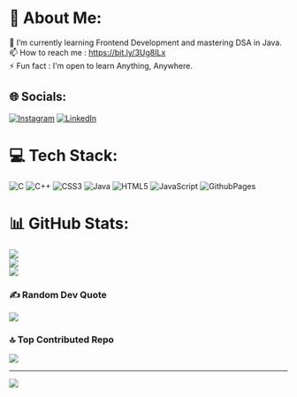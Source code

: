 # 💫 About Me:
🌱 I’m currently learning Frontend Development and mastering DSA in Java.<br>📫 How to reach me : https://bit.ly/3Ug8ILx<br>⚡ Fun fact : I'm open to learn Anything, Anywhere.


## 🌐 Socials:
[![Instagram](https://img.shields.io/badge/Instagram-%23E4405F.svg?logo=Instagram&logoColor=white)](https://www.instagram.com/rithikkrawat/) [![LinkedIn](https://img.shields.io/badge/LinkedIn-%230077B5.svg?logo=linkedin&logoColor=white)](https://www.linkedin.com/in/ritikkrawat/) 

# 💻 Tech Stack:
![C](https://img.shields.io/badge/c-%2300599C.svg?style=flat&logo=c&logoColor=white) ![C++](https://img.shields.io/badge/c++-%2300599C.svg?style=flat&logo=c%2B%2B&logoColor=white) ![CSS3](https://img.shields.io/badge/css3-%231572B6.svg?style=flat&logo=css3&logoColor=white) ![Java](https://img.shields.io/badge/java-%23ED8B00.svg?style=flat&logo=openjdk&logoColor=white) ![HTML5](https://img.shields.io/badge/html5-%23E34F26.svg?style=flat&logo=html5&logoColor=white) ![JavaScript](https://img.shields.io/badge/javascript-%23323330.svg?style=flat&logo=javascript&logoColor=%23F7DF1E) ![GithubPages](https://img.shields.io/badge/github%20pages-121013?style=flat&logo=github&logoColor=white)
# 📊 GitHub Stats:
![](https://github-readme-stats.vercel.app/api?username=ritikkrawat&theme=nightowl&hide_border=false&include_all_commits=false&count_private=false)<br/>
![](https://github-readme-streak-stats.herokuapp.com/?user=ritikkrawat&theme=nightowl&hide_border=false)<br/>
![](https://github-readme-stats.vercel.app/api/top-langs/?username=ritikkrawat&theme=nightowl&hide_border=false&include_all_commits=false&count_private=false&layout=compact)

### ✍️ Random Dev Quote
![](https://quotes-github-readme.vercel.app/api?type=vetical&theme=radical)

### 🔝 Top Contributed Repo
![](https://github-contributor-stats.vercel.app/api?username=ritikkrawat&limit=5&theme=radical&combine_all_yearly_contributions=true)

---
[![](https://visitcount.itsvg.in/api?id=ritikkrawat&icon=7&color=1)](https://visitcount.itsvg.in)

<!-- Proudly created with GPRM ( https://gprm.itsvg.in ) -->
